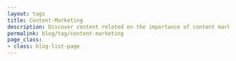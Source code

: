 ```yaml
---
layout: tags
title: Content-Marketing
description: Discover content related on the importance of content marketing for the growing your medical practice.
permalink: blog/tag/content-marketing
page_class:
- class: blog-list-page
---
```

